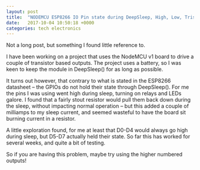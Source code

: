 ```yaml
---
layout: post
title:  "NODEMCU ESP8266 IO Pin state during DeepSleep, High, Low, Tristate"
date:   2017-10-04 10:50:18 +0000
categories: tech electronics
---
```


Not a long post, but something I found little reference to.

I have been working on a project that uses the NodeMCU v1 board to drive a couple of transistor based outputs. The project uses a battery, so I was keen to keep the module in DeepSleep() for as long as possible.

It turns out however, that contrary to what is stated in the ESP8266 datasheet – the GPIOs do not hold their state through DeepSleep(). For me the pins I was using went high during sleep, turning on relays and LEDs galore.  I found that a fairly stout resistor would pull them back down during the sleep, without impacting normal operation – but this added a couple of milliamps to my sleep current, and seemed wasteful to have the board sit burning current in a resistor.

A little exploration found, for me at least that D0-D4 would always go high during sleep, but D5-D7 actually held their state. So far this has worked for several weeks, and quite a bit of testing.

So if you are having this problem, maybe try using the higher numbered outputs!